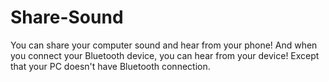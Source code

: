 # Share-Sound

You can share your computer sound and hear from your phone! And when you connect your Bluetooth device, you can hear from your device! Except that your PC doesn't have Bluetooth connection.
